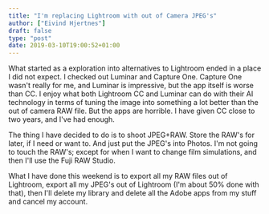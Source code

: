 ```yaml
---
title: "I'm replacing Lightroom with out of Camera JPEG's"
author: ["Eivind Hjertnes"]
draft: false
type: "post"
date: 2019-03-10T19:00:52+01:00
---
```


What started as a exploration into alternatives to Lightroom ended in a
place I did not expect. I checked out Luminar and Capture One. Capture
One wasn't really for me, and Luminar is impressive, but the app itself
is worse than CC. I enjoy what both Lightroom CC and Luminar can do with
their AI technology in terms of tuning the image into something a lot
better than the out of camera RAW file. But the apps are horrible. I
have given CC close to two years, and I've had enough.

The thing I have decided to do is to shoot JPEG+RAW. Store the RAW's for
later, if I need or want to. And just put the JPEG's into Photos. I'm
not going to touch the RAW's; except for when I want to change film
simulations, and then I'll use the Fuji RAW Studio.

What I have done this weekend is to export all my RAW files out of
Lightroom, export all my JPEG's out of Lightroom (I'm about 50% done
with that), then I'll delete my library and delete all the Adobe apps
from my stuff and cancel my account.
